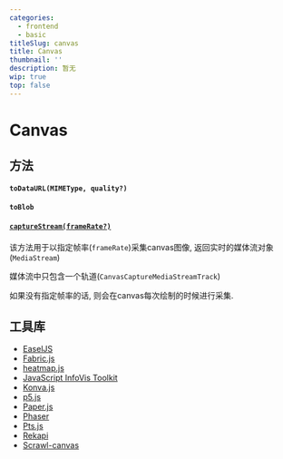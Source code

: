 ```yaml
---
categories:
  - frontend
  - basic
titleSlug: canvas
title: Canvas
thumbnail: ''
description: 暂无
wip: true
top: false
---
```

# Canvas

## 方法

#### `toDataURL(MIMEType, quality?)`




#### `toBlob`



#### [`captureStream(frameRate?)`](https://developer.mozilla.org/en-US/docs/Web/API/HTMLCanvasElement/captureStream)

该方法用于以指定帧率(`frameRate`)采集canvas图像, 返回实时的媒体流对象(`MediaStream`)

媒体流中只包含一个轨道(`CanvasCaptureMediaStreamTrack`)

如果没有指定帧率的话, 则会在canvas每次绘制的时候进行采集.


## 工具库

- [EaselJS](https://www.createjs.com/easeljs)
- [Fabric.js](http://fabricjs.com/) 
- [heatmap.js](https://www.patrick-wied.at/static/heatmapjs/)
- [JavaScript InfoVis Toolkit](https://thejit.org/) 
- [Konva.js](https://konvajs.github.io/)
- [p5.js](https://p5js.org/) 
- [Paper.js](http://paperjs.org/) 
- [Phaser](https://phaser.io/)
- [Pts.js](https://ptsjs.org/) 
- [Rekapi](https://github.com/jeremyckahn/rekapi) 
- [Scrawl-canvas](https://scrawl.rikweb.org.uk/) 

